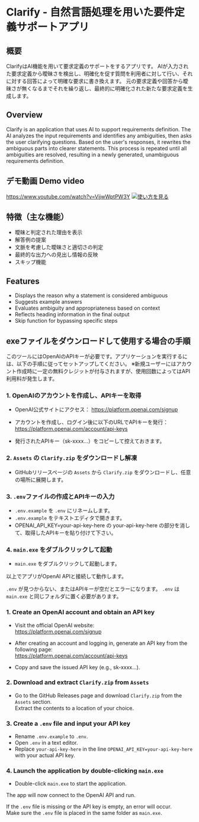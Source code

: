 # Clarify - 自然言語処理を用いた要件定義サポートアプリ

## 概要
ClarifyはAI機能を用いて要求定義のサポートをするアプリです。
AIが入力された要求定義から曖昧さを検出し、明確化を促す質問を利用者に対して行い、それに対する回答によって明確な要求に書き換えます。
元の要求定義や回答から曖昧さが無くなるまでそれを繰り返し、最終的に明確化された新たな要求定義を生成します。

## Overview
Clarify is an application that uses AI to support requirements definition.
The AI analyzes the input requirements and identifies any ambiguities, then asks the user clarifying questions. Based on the user's responses, it rewrites the ambiguous parts into clearer statements.
This process is repeated until all ambiguities are resolved, resulting in a newly generated, unambiguous requirements definition.

## デモ動画  Demo video
https://www.youtube.com/watch?v=VijwWptPW3Y
[![使い方を見る](https://img.youtube.com/vi/VijwWptPW3Y/0.jpg)](https://www.youtube.com/watch?v=VijwWptPW3Y)

## 特徴（主な機能）

- 曖昧と判定された理由を表示
- 解答例の提案
- 文脈を考慮した曖昧さと適切さの判定
- 最終的な出力への見出し情報の反映
- スキップ機能

## Features

- Displays the reason why a statement is considered ambiguous
- Suggests example answers
- Evaluates ambiguity and appropriateness based on context
- Reflects heading information in the final output
- Skip function for bypassing specific steps

## exeファイルをダウンロードして使用する場合の手順

このツールにはOpenAIのAPIキーが必要です。アプリケーションを実行するには、以下の手順に従ってセットアップしてください。
※新規ユーザーにはアカウント作成時に一定の無料クレジットが付与されますが、使用回数によってはAPI利用料が発生します。

### 1. OpenAIのアカウントを作成し、APIキーを取得
   
- OpenAI公式サイトにアクセス：
  https://platform.openai.com/signup

- アカウントを作成し、ログイン後に以下のURLでAPIキーを発行：
  https://platform.openai.com/account/api-keys

- 発行されたAPIキー（sk-xxxx...）をコピーして控えておきます。

### 2. `Assets` の `Clarify.zip` をダウンロードし解凍

- GitHubリリースページの `Assets` から `Clarify.zip` をダウンロードし、任意の場所に展開します。

### 3. `.env`ファイルの作成とAPIキーの入力

-  `.env.example` を `.env` にリネームします。
- `.env.example` をテキストエディタで開きます。
- OPENAI_API_KEY=your-api-key-here の your-api-key-here の部分を消して、取得したAPIキーを貼り付けて下さい。

### 4. `main.exe` をダブルクリックして起動

- `main.exe` をダブルクリックして起動します。

以上でアプリがOpenAI APIと接続して動作します。

`.env` が見つからない、またはAPIキーが空だとエラーになります。
`.env` は `main.exe` と同じフォルダに置く必要があります。  


### 1. Create an OpenAI account and obtain an API key

- Visit the official OpenAI website:  
  https://platform.openai.com/signup

- After creating an account and logging in, generate an API key from the following page:  
  https://platform.openai.com/account/api-keys

- Copy and save the issued API key (e.g., sk-xxxx...).

### 2. Download and extract `Clarify.zip` from `Assets`

- Go to the GitHub Releases page and download `Clarify.zip` from the `Assets` section.  
  Extract the contents to a location of your choice.

### 3. Create a `.env` file and input your API key

- Rename `.env.example` to `.env`.  
- Open `.env` in a text editor.  
- Replace `your-api-key-here` in the line `OPENAI_API_KEY=your-api-key-here` with your actual API key.

### 4. Launch the application by double-clicking `main.exe`

- Double-click `main.exe` to start the application.

The app will now connect to the OpenAI API and run.

If the `.env` file is missing or the API key is empty, an error will occur.  
Make sure the `.env` file is placed in the same folder as `main.exe`.
